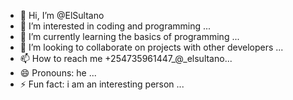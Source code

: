 - 👋 Hi, I’m @ElSultano
- 👀 I’m interested in coding and programming ...
- 🌱 I’m currently learning the basics of programming ...
- 💞️ I’m looking to collaborate on projects with other developers ...
- 📫 How to reach me +254735961447_@_elsultano...
- 😄 Pronouns: he ...
- ⚡ Fun fact: i am an interesting person  ...

<!---
ElSultano/ElSultano is a ✨ special ✨ repository because its `README.md` (this file) appears on your GitHub profile.
You can click the Preview link to take a look at your changes.
--->
